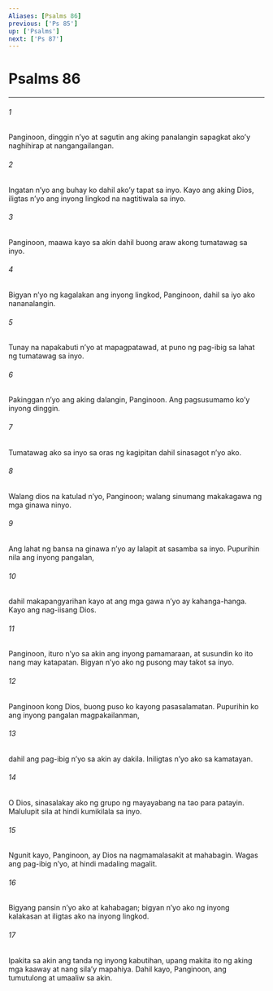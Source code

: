 ```yaml
---
Aliases: [Psalms 86]
previous: ['Ps 85']
up: ['Psalms']
next: ['Ps 87']
---
```

# Psalms 86

***


###### 1 


Panginoon, dinggin nʼyo at sagutin ang aking panalangin sapagkat akoʼy naghihirap at nangangailangan. 


###### 2 


Ingatan nʼyo ang buhay ko dahil akoʼy tapat sa inyo. Kayo ang aking Dios, iligtas nʼyo ang inyong lingkod na nagtitiwala sa inyo. 


###### 3 


Panginoon, maawa kayo sa akin dahil buong araw akong tumatawag sa inyo. 


###### 4 


Bigyan nʼyo ng kagalakan ang inyong lingkod, Panginoon, dahil sa iyo ako nananalangin. 


###### 5 


Tunay na napakabuti nʼyo at mapagpatawad, at puno ng pag-ibig sa lahat ng tumatawag sa inyo. 


###### 6 


Pakinggan nʼyo ang aking dalangin, Panginoon. Ang pagsusumamo koʼy inyong dinggin. 


###### 7 


Tumatawag ako sa inyo sa oras ng kagipitan dahil sinasagot nʼyo ako. 


###### 8 


Walang dios na katulad nʼyo, Panginoon; walang sinumang makakagawa ng mga ginawa ninyo. 


###### 9 


Ang lahat ng bansa na ginawa nʼyo ay lalapit at sasamba sa inyo. Pupurihin nila ang inyong pangalan, 


###### 10 


dahil makapangyarihan kayo at ang mga gawa nʼyo ay kahanga-hanga. Kayo ang nag-iisang Dios. 


###### 11 


Panginoon, ituro nʼyo sa akin ang inyong pamamaraan, at susundin ko ito nang may katapatan. Bigyan nʼyo ako ng pusong may takot sa inyo. 


###### 12 


Panginoon kong Dios, buong puso ko kayong pasasalamatan. Pupurihin ko ang inyong pangalan magpakailanman, 


###### 13 


dahil ang pag-ibig nʼyo sa akin ay dakila. Iniligtas nʼyo ako sa kamatayan. 


###### 14 


O Dios, sinasalakay ako ng grupo ng mayayabang na tao para patayin. Malulupit sila at hindi kumikilala sa inyo. 


###### 15 


Ngunit kayo, Panginoon, ay Dios na nagmamalasakit at mahabagin. Wagas ang pag-ibig nʼyo, at hindi madaling magalit. 


###### 16 


Bigyang pansin nʼyo ako at kahabagan; bigyan nʼyo ako ng inyong kalakasan at iligtas ako na inyong lingkod. 


###### 17 


Ipakita sa akin ang tanda ng inyong kabutihan, upang makita ito ng aking mga kaaway at nang silaʼy mapahiya. Dahil kayo, Panginoon, ang tumutulong at umaaliw sa akin.
